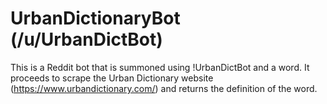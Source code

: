 # UrbanDictionaryBot (/u/UrbanDictBot)

This is a Reddit bot that is summoned using !UrbanDictBot and a word. It proceeds to scrape the Urban Dictionary website (https://www.urbandictionary.com/) and returns the definition of the word.
